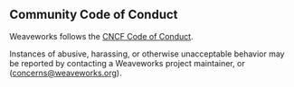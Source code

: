 ## Community Code of Conduct

Weaveworks follows the [CNCF Code of Conduct](https://github.com/cncf/foundation/blob/master/code-of-conduct.md).

Instances of abusive, harassing, or otherwise unacceptable behavior
may be reported by contacting a Weaveworks project maintainer, or
 (concerns@weaveworks.org).
